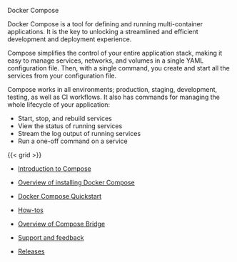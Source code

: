 Docker Compose


Docker Compose is a tool for defining and running multi-container applications. 
It is the key to unlocking a streamlined and efficient development and deployment experience. 

Compose simplifies the control of your entire application stack, making it easy to manage services, networks, and volumes in a single YAML configuration file. Then, with a single command, you create and start all the services
from your configuration file.

Compose works in all environments; production, staging, development, testing, as
well as CI workflows. It also has commands for managing the whole lifecycle of your application:

 * Start, stop, and rebuild services
 * View the status of running services
 * Stream the log output of running services
 * Run a one-off command on a service

{{< grid >}}



- [Introduction to Compose](https://docs.docker.com)

- [Overview of installing Docker Compose](https://docs.docker.com/compose/install/)

- [Docker Compose Quickstart](https://docs.docker.com/compose/gettingstarted/)

- [How-tos](https://docs.docker.com)

- [Overview of Compose Bridge](https://docs.docker.com/compose/bridge/)

- [Support and feedback](https://docs.docker.com)

- [Releases](https://docs.docker.com)
